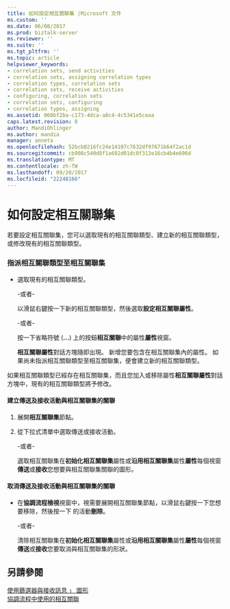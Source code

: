 ```yaml
---
title: 如何設定相互關聯集 |Microsoft 文件
ms.custom: ''
ms.date: 06/08/2017
ms.prod: biztalk-server
ms.reviewer: ''
ms.suite: ''
ms.tgt_pltfrm: ''
ms.topic: article
helpviewer_keywords:
- correlation sets, send activities
- correlation sets, assigning correlation types
- correlation types, correlation sets
- correlation sets, receive activities
- configuring, correlation sets
- correlation sets, configuring
- correlation types, assigning
ms.assetid: 060bf2ba-c173-4dca-a8c4-4c5341e5ceaa
caps.latest.revision: 8
author: MandiOhlinger
ms.author: mandia
manager: anneta
ms.openlocfilehash: 52bcb0216fc24e14107c7632df97671b64f2ac1d
ms.sourcegitcommit: cb908c540d8f1a692d01dc8f313e16cb4b4e696d
ms.translationtype: MT
ms.contentlocale: zh-TW
ms.lasthandoff: 09/20/2017
ms.locfileid: "22248166"
---
```

# <a name="how-to-configure-correlation-sets"></a>如何設定相互關聯集
若要設定相互關聯集，您可以選取現有的相互關聯類型、建立新的相互關聯類型，或修改現有的相互關聯類型。  
  
### <a name="to-assign-a-correlation-type-to-a-correlation-set"></a>指派相互關聯類型至相互關聯集  
  
-   選取現有的相互關聯類型。  
  
     \-或者-  
  
     以滑鼠右鍵按一下新的相互關聯類型，然後選取**設定相互關聯屬性**。  
  
     \-或者-  
  
     按一下省略符號 (**...**) 上的按鈕**相互關聯**中的屬性**屬性**視窗。  
  
     **相互關聯屬性**對話方塊隨即出現。 新增您要包含在相互關聯集內的屬性。 如果尚未指派相互關聯類型至相互關聯集，便會建立新的相互關聯類型。  
  
 如果相互關聯類型已經存在相互關聯集，而且您加入或移除屬性**相互關聯屬性**對話方塊中，現有的相互關聯類型將予修改。  
  
#### <a name="to-associate-send-and-receive-activities-with-a-correlation-set"></a>建立傳送及接收活動與相互關聯集的關聯  
  
1.  展開**相互關聯集**節點。  
  
2.  從下拉式清單中選取傳送或接收活動。  
  
     \-或者-  
  
     選取相互關聯集在**初始化相互關聯集**屬性或**沿用相互關聯集**屬性**屬性**每個視窗**傳送**或**接收**您想要與相互關聯集關聯的圖形。  
  
#### <a name="to-disassociate-send-and-receive-activities-from-a-correlation-set"></a>取消傳送及接收活動與相互關聯集的關聯  
  
-   在**協調流程檢視**視窗中，視需要展開相互關聯集節點，以滑鼠右鍵按一下您想要移除，然後按一下 的活動**刪除**。  
  
     \-或者-  
  
     清除相互關聯集在**初始化相互關聯集**屬性或**沿用相互關聯集**屬性**屬性**每個視窗**傳送**或**接收**您要取消與相互關聯集的形狀。  
  
## <a name="see-also"></a>另請參閱  
 [使用篩選器與接收訊息 」 圖形](../core/using-filters-with-the-receive-message-shape.md)   
 [協調流程中使用的相互關聯](../core/using-correlations-in-orchestrations.md)